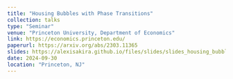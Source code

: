 ```yaml
---
title: "Housing Bubbles with Phase Transitions"
collection: talks
type: "Seminar"
venue: "Princeton University, Department of Economics"
link: https://economics.princeton.edu/
paperurl: https://arxiv.org/abs/2303.11365
slides: https://alexisakira.github.io/files/slides/slides_housing_bubble.pdf
date: 2024-09-30
location: "Princeton, NJ"
---
```

